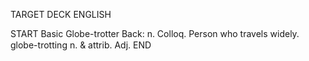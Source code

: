 TARGET DECK
ENGLISH

START
Basic
Globe-trotter
Back: n. Colloq. Person who travels widely.  globe-trotting n. & attrib. Adj.
END
